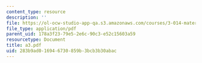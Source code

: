 ```yaml
---
content_type: resource
description: ''
file: https://ol-ocw-studio-app-qa.s3.amazonaws.com/courses/3-014-materials-laboratory-fall-2006/283b9ad016946730859b3bcb3b30abac_a3.pdf
file_type: application/pdf
parent_uid: 178a3f23-79e5-2e6c-90c3-e52c15603a59
resourcetype: Document
title: a3.pdf
uid: 283b9ad0-1694-6730-859b-3bcb3b30abac
---
```

